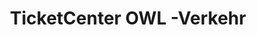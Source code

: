 ---
title: "TicketCenter OWL -Verkehr"
url: /bielefeld/ticketcenter-owl-verkehr/
shop: Allgemein
---